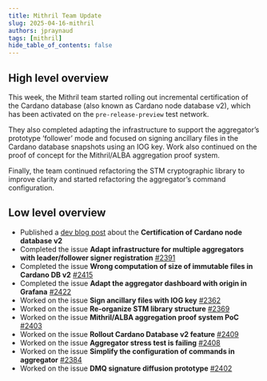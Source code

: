 ```yaml
---
title: Mithril Team Update
slug: 2025-04-16-mithril
authors: jpraynaud
tags: [mithril]
hide_table_of_contents: false
---
```


## High level overview

This week, the Mithril team started rolling out incremental certification of the Cardano database (also known as Cardano node database v2), which has been activated on the `pre-release-preview` test network.

They also completed adapting the infrastructure to support the aggregator’s prototype ‘follower’ mode and focused on signing ancillary files in the Cardano database snapshots using an IOG key. Work also continued on the proof of concept for the Mithril/ALBA aggregation proof system.

Finally, the team continued refactoring the STM cryptographic library to improve clarity and started refactoring the aggregator’s command configuration.

## Low level overview

- Published a [dev blog post](https://mithril.network/doc/dev-blog/2025/04/14/cardano-node-database-v2-certification) about the **Certification of Cardano node database v2**
- Completed the issue **Adapt infrastructure for multiple aggregators with leader/follower signer registration** [#2391](https://github.com/input-output-hk/mithril/issues/2391)
- Completed the issue **Wrong computation of size of immutable files in Cardano DB v2** [#2415](https://github.com/input-output-hk/mithril/issues/2415)
- Completed the issue **Adapt the aggregator dashboard with origin in Grafana** [#2422](https://github.com/input-output-hk/mithril/issues/2422)
- Worked on the issue **Sign ancillary files with IOG key** [#2362](https://github.com/input-output-hk/mithril/issues/2362)
- Worked on the issue **Re-organize STM library structure** [#2369](https://github.com/input-output-hk/mithril/issues/2369)
- Worked on the issue **Mithril/ALBA aggregation proof system PoC** [#2403](https://github.com/input-output-hk/mithril/issues/2403)
- Worked on the issue **Rollout Cardano Database v2 feature** [#2409](https://github.com/input-output-hk/mithril/issues/2409)
- Worked on the issue **Aggregator stress test is failing** [#2408](https://github.com/input-output-hk/mithril/issues/2408)
- Worked on the issue **Simplify the configuration of commands in aggregator** [#2384](https://github.com/input-output-hk/mithril/issues/2384)
- Worked on the issue **DMQ signature diffusion prototype** [#2402](https://github.com/input-output-hk/mithril/issues/2402)
